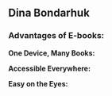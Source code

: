 
## Dina Bondarhuk 

### Advantages of E-books:

**One Device, Many Books:** 

**Accessible Everywhere:**

**Easy on the Eyes:**

